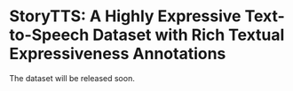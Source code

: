 # StoryTTS: A Highly Expressive Text-to-Speech Dataset with Rich Textual Expressiveness Annotations
The dataset will be released soon.
